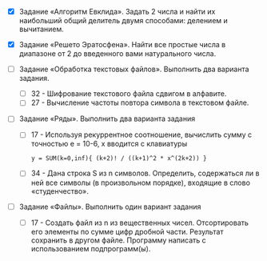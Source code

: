 
- [x] Задание «Алгоритм Евклида». Задать 2 числа и найти их наибольший общий делитель двумя способами: делением и вычитанием.

- [x] Задание «Решето Эратосфена». Найти все простые числа в диапазоне от 2 до введенного вами натурального числа.

- [ ] Задание «Обработка текстовых файлов». Выполнить два варианта задания.
    - [ ] 32 - Шифрование текстового файла сдвигом в алфавите.
    - [ ] 27 - Вычисление частоты повтора символа в текстовом файле.

- [ ] Задание «Ряды». Выполнить два варианта задания
    - [ ] 17 - Используя рекуррентное соотношение, вычислить сумму с точностью e = 10-6, х вводится с клавиатуры
        
        ```
        y = SUM(k=0,inf){ (k+2)! / ((k+1)^2 * x^(2k+2)) }
        ```

    - [ ] 34 - Дана строка S из n символов. Определить, содержаться ли в ней все символы (в произвольном порядке), входящие в слово «студенчество».

- [ ] Задание «Файлы». Выполнить один вариант задания
    - [ ] 17 - Создать файл из n из вещественных чисел. Отсортировать его элементы по сумме цифр дробной части. Результат сохранить в другом файле. Программу написать с использованием подпрограмм(ы).
